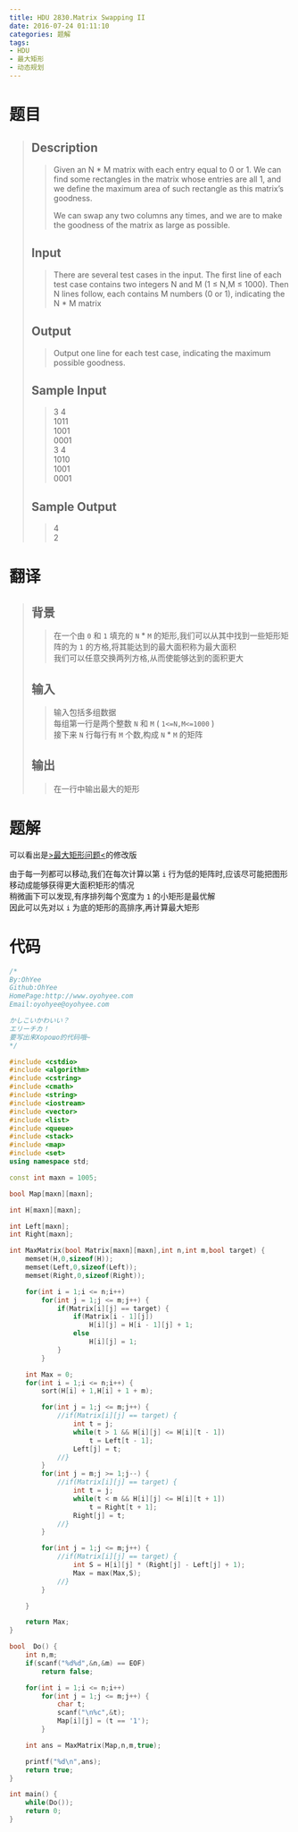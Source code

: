 ```yaml
---
title: HDU 2830.Matrix Swapping II
date: 2016-07-24 01:11:10
categories: 题解
tags: 
- HDU
- 最大矩形
- 动态规划
---
```

# 题目
> 
> ## Description  
>> Given an N * M matrix with each entry equal to 0 or 1. We can find some rectangles in the matrix whose entries are all 1, and we define the maximum area of such rectangle as this matrix’s goodness.   
>>   
>> We can swap any two columns any times, and we are to make the goodness of the matrix as large as possible.   
>>    
>> <!--more-->  
> 
> ## Input  
>> There are several test cases in the input. The first line of each test case contains two integers N and M (1 ≤ N,M ≤ 1000). Then N lines follow, each contains M numbers (0 or 1), indicating the N * M matrix   
>>    
> 
> ## Output  
>> Output one line for each test case, indicating the maximum possible goodness.  
>>    
> 
> ## Sample Input  
>> 3 4  
>> 1011  
>> 1001  
>> 0001  
>> 3 4  
>> 1010  
>> 1001  
>> 0001   
>>    
> 
> ## Sample Output  
>> 4  
>> 2  

# 翻译
> ## 背景
>> 在一个由 `0` 和 `1` 填充的 `N` \* `M` 的矩形,我们可以从其中找到一些矩形矩阵的为 `1` 的方格,将其能达到的最大面积称为最大面积  
>> 我们可以任意交换两列方格,从而使能够达到的面积更大  
> ## 输入
>> 输入包括多组数据  
>> 每组第一行是两个整数 `N` 和 `M` ( `1<=N,M<=1000` )  
>> 接下来 `N` 行每行有 `M` 个数,构成 `N` \* `M` 的矩阵
> ## 输出
>> 在一行中输出最大的矩形

# 题解
可以看出是[>最大矩形问题<](/post/Algorithm/Max_Rectangle.html)的修改版  

由于每一列都可以移动,我们在每次计算以第 `i` 行为低的矩阵时,应该尽可能把图形移动成能够获得更大面积矩形的情况  
稍微画下可以发现,有序排列每个宽度为 `1` 的小矩形是最优解  
因此可以先对以 `i` 为底的矩形的高排序,再计算最大矩形  

# 代码
```cpp Matrix Swapping II https://github.com/OhYee/ACM.github.io/blob/master\HDU\2830.Matrix%20Swapping%20II.cpp 代码备份
/*
By:OhYee
Github:OhYee
HomePage:http://www.oyohyee.com
Email:oyohyee@oyohyee.com

かしこいかわいい？
エリーチカ！
要写出来Хорошо的代码哦~
*/

#include <cstdio>
#include <algorithm>
#include <cstring>
#include <cmath>
#include <string>
#include <iostream>
#include <vector>
#include <list>
#include <queue>
#include <stack>
#include <map>
#include <set>
using namespace std;

const int maxn = 1005;

bool Map[maxn][maxn];

int H[maxn][maxn];

int Left[maxn];
int Right[maxn];

int MaxMatrix(bool Matrix[maxn][maxn],int n,int m,bool target) {
    memset(H,0,sizeof(H));
    memset(Left,0,sizeof(Left));
    memset(Right,0,sizeof(Right));

    for(int i = 1;i <= n;i++)
        for(int j = 1;j <= m;j++) {
            if(Matrix[i][j] == target) {
                if(Matrix[i - 1][j])
                    H[i][j] = H[i - 1][j] + 1;
                else
                    H[i][j] = 1;
            }
        }

    int Max = 0;
    for(int i = 1;i <= n;i++) {
        sort(H[i] + 1,H[i] + 1 + m);

        for(int j = 1;j <= m;j++) {
            //if(Matrix[i][j] == target) {
                int t = j;
                while(t > 1 && H[i][j] <= H[i][t - 1])
                    t = Left[t - 1];
                Left[j] = t;
            //}
        }
        for(int j = m;j >= 1;j--) {
            //if(Matrix[i][j] == target) {
                int t = j;
                while(t < m && H[i][j] <= H[i][t + 1])
                    t = Right[t + 1];
                Right[j] = t;
            //}
        }

        for(int j = 1;j <= m;j++) {
            //if(Matrix[i][j] == target) {
                int S = H[i][j] * (Right[j] - Left[j] + 1);
                Max = max(Max,S);
            //}
        }

    }

    return Max;
}

bool  Do() {
    int n,m;
    if(scanf("%d%d",&n,&m) == EOF)
        return false;

    for(int i = 1;i <= n;i++)
        for(int j = 1;j <= m;j++) {
            char t;
            scanf("\n%c",&t);
            Map[i][j] = (t == '1');
        }

    int ans = MaxMatrix(Map,n,m,true);

    printf("%d\n",ans);
    return true;
}

int main() {
    while(Do());
    return 0;
}

```